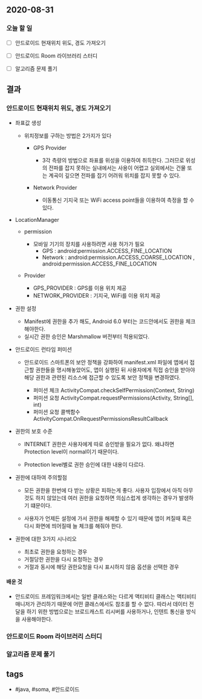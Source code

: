 ## 2020-08-31

### 오늘 할 일

- [ ] 안드로이드 현재위치 위도, 경도 가져오기

- [ ] 안드로이드 Room 라이브러리 스터디 

- [ ] 알고리즘 문제 풀기






 

## 결과
### 안드로이드 현재위치 위도, 경도 가져오기
* 좌표값 생성

  - 위치정보를 구하는 방법은 2가지가 있다

    * GPS Provider
      - 3각 측량의 방법으로 좌표를 위성을 이용하여 취득한다.
        그러므로 위성의 전파를 잡지 못하는 실내에서는 사용이 어렵고 실외에서는 건물 또는 계곡이 깊으면 전파를 잡기 어려워 위치를 잡지 못할 수 있다.

    * Network Provider
      - 이동통신 기지국 또는 WiFi access point들을 이용하여 측정을 할 수 있다.

* LocationManager 

  - permission
    * 모바일 기기의 장치를 사용하려면 사용 허가가 필요
      - GPS : android:permission.ACCESS_FINE_LOCATION
      - Network : android:permission.ACCESS_COARSE_LOCATION ,             
                  android:permission.ACCESS_FINE_LOCATION

  - Provider
    * GPS_PROVIDER : GPS를 이용 위치 제공
    * NETWORK_PROVIDER : 기지국, WiFi를 이용 위치 제공


* 권한 설정

  - Manifest에 권한을 추가 해도, Android 6.0 부터는 코드안에서도 권한을 체크 해야한다.
  - 실시간 권한 승인은 Marshmallow 버전부터 적용되었다.

* 안드로이드 런타임 퍼미션 

  - 안드로이드 스마트폰의 보안 정책을 강화하여 manifest.xml 파일에 앱에서 접근할 권한들을 명시해놓았어도, 앱이 실행된 뒤 사용자에게 직접 승인을 받아야 해당 권한과 관련된 리소스에 접근할 수 있도록 보안 정책을 변경하였다.

    * 퍼미션 체크 ActivityCompat.checkSelfPermission(Context, String)
    * 퍼미션 요청 ActivityCompat.requestPermissions(Activity, String[], int)
    * 퍼미션 요청 콜백함수 ActivityCompat.OnRequestPermissionsResultCallback

* 권한의 보호 수준

  - INTERNET 권한은 사용자에게 따로 승인받을 필요가 없다. 왜냐하면 Protection level이 normal이기 때문이다. 

  - Protection level별로 권한 승인에 대한 내용이 다르다.

* 권한에 대하여 주의할점
  - 모든 권한을 한번에 다 받는 상황은 피하는게 좋다. 사용자 입장에서 아직 아무것도 하지 않았는데 여러 권한을 요청하면 의심스럽게 생각하는 경우가 발생하기 떄문이다. 

  - 사용자가 언제든 설정에 가서 권한을 해제할 수 있기 때문에 앱이 켜질때 혹은 다시 화면에 띄어질때 늘 체크를 해줘야 한다.

* 권한에 대한 3가지 시나리오
  
  - 최초로 권한을 요청하는 경우
  - 거절당한 권한을 다시 요청하는 경우
  - 거절과 동시에 해당 권한요청을 다시 표시하지 않음 옵션을 선택한 경우

  

#### 배운 것
  * 안드로이드 프레임워크에서는 일반 클래스와는 다르게 액티비티 클래스는 액티비티 매니저가 관리하기 때문에 어떤 클래스에서도 참조를 할 수 없다. 따라서 데이터 전달을 하기 위한 방법으로는 브로드캐스트 리시버를 사용하거나, 인텐트 통신을 방식을 사용해야한다.

### 안드로이드 Room 라이브러리 스터디 

 



### 알고리즘 문제 풀기

 







## tags
-  \#java, \#soma, \#안드로이드

